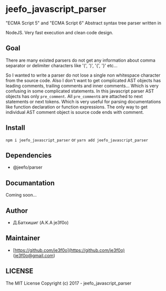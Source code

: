 # jeefo_javascript_parser

"ECMA Script 5" and "ECMA Script 6" Abstract syntax tree parser written in

NodeJS. Very fast execution and clean code design.

## Goal

There are many existed parsers do not get any information about comma separator
or delimiter characters like '(', ')', '{', '}' etc...

So I wanted to write a parser do not lose a single non whitespace character from
the source code. Also I don't want to get complicated AST objects has leading
comments, trailing comments and inner comments... Which is very confusing in
some complicated statements. In this javascript parser AST objects has only
`pre_comment`. All `pre_comment`s are attached to next statements or next
tokens. Which is very useful for parsing documentations like function
declaration or function expressions. The only way to get individual AST comment
object is source code ends with comment.

## Install

`npm i jeefo_javascript_parser` or `yarn add jeefo_javascript_parser`

## Dependencies

- @jeefo/parser

## Documantation

Coming soon...

## Author

- Д.Батхишиг (A.K.A je3f0o)

## Maintainer

- [https://github.com/je3f0o](https://github.com/je3f0o) (je3f0o@gmail.com)

## LICENSE
The MIT License
Copyright (c) 2017 - jeefo_javascript_parser
